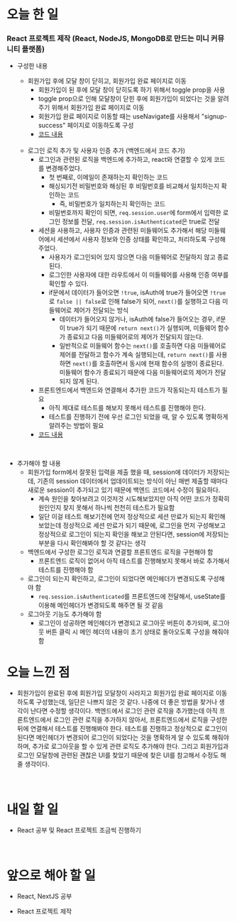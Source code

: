 # 오늘 한 일

### React 프로젝트 제작 (React, NodeJS, MongoDB로 만드는 미니 커뮤니티 플랫폼)

- 구성한 내용

  - 회원가입 후에 모달 창이 닫히고, 회원가입 완료 페이지로 이동
    - 회원가입이 된 후에 모달 창이 닫히도록 하기 위해서 toggle prop을 사용
    - toggle prop으로 인해 모달창이 닫힌 후에 회원가입이 되었다는 것을 알려주기 위해서 회원가입 완료 페이지로 이동
    - 회원가입 완료 페이지로 이동할 때는 useNavigate를 사용해서 "signup-success" 페이지로 이동하도록 구성
    - [코드 내용](https://github.com/jeongsangtae/mini-community-platform/commit/f6fbd1d02befb483940d25740e2f398f86a23606)

  <br />

  - 로그인 로직 추가 및 사용자 인증 추가 (백엔드에서 코드 추가)
    - 로그인과 관련된 로직을 백엔드에 추가하고, react와 연결할 수 있게 코드를 변경해주었다.
      - 첫 번째로, 이메일이 존재하는지 확인하는 코드
      - 해싱되기전 비밀번호와 해싱된 후 비밀번호를 비교해서 일치하는지 확인하는 코드
        - 즉, 비밀번호가 일치하는지 확인하는 코드
      - 비밀번호까지 확인이 되면, `req.session.user`에 form에서 입력한 로그인 정보를 전달, `req.session.isAuthenticated`은 true로 전달
    - 세션을 사용하고, 사용자 인증과 관련된 미들웨어도 추가해서 해당 미들웨어에서 세션에서 사용자 정보와 인증 상태를 확인하고, 처리하도록 구성해주었다.
      - 사용자가 로그인되어 있지 않으면 다음 미들웨어로 전달하지 않고 종료된다.
      - 로그인한 사용자에 대한 라우트에서 이 미들웨어를 사용해 인증 여부를 확인할 수 있다.
      - if문에서 데이터가 들어오면 `!true`, isAuth에 true가 들어오면 `!true`로 `false || false`로 인해 false가 되어, `next()`를 실행하고 다음 미들웨어로 제어가 전달되는 방식
        - 데이터가 들어오지 않거나, isAuth에 false가 들어오는 경우, if문이 true가 되기 때문에 `return next()`가 실행되며, 미들웨어 함수가 종료되고 다음 미들웨어로의 제어가 전달되지 않는다.
        - 일반적으로 미들웨어 함수는 `next()`를 호출하면 다음 미들웨어로 제어를 전달하고 함수가 계속 실행되는데, `return next()`를 사용하면 `next()`를 호출하면서 동시에 현재 함수의 실행이 종료된다. 미들웨어 함수가 종료되기 때문에 다음 미들웨어로의 제어가 전달되지 않게 된다.
    - 프론트엔드에서 백엔드와 연결해서 추가한 코드가 작동되는지 테스트가 필요
      - 아직 제대로 테스트를 해보지 못해서 테스트를 진행해야 한다.
      - 테스트를 진행하기 전에 우선 로그인 되었을 때, 알 수 있도록 명확하게 알려주는 방법이 필요
    - [코드 내용](https://github.com/jeongsangtae/mini-community-platform/commit/41991e3c42d1657ea01f34999becf8586009dbf5)

<br />

- 추가해야 할 내용
  - 회원가입 form에서 잘못된 입력을 제출 했을 때, session에 데이터가 저장되는데, 기존의 session 데이터에서 업데이트되는 방식이 아닌 매번 제출할 때마다 새로운 session이 추가되고 있기 때문에 백엔드 코드에서 수정이 필요하다.
    - 계속 원인을 찾아보려고 이것저것 시도해보았지만 아직 어떤 코드가 정확히 원인인지 찾지 못해서 하나씩 천천히 테스트가 필요함
    - 일단 이걸 테스트 해보기전에 먼저 정상적으로 세션 만료가 되는지 확인해보았는데 정상적으로 세션 만료가 되기 때문에, 로그인을 먼저 구성해보고 정상적으로 로그인이 되는지 확인을 해보고 안된다면, session에 저장되는 부분을 다시 확인해봐야 할 것 같다는 생각
  - 백엔드에서 구성한 로그인 로직과 연결할 프론트엔드 로직을 구현해야 함
    - 프론트엔드 로직이 없어서 아직 테스트를 진행해보지 못해서 바로 추가해서 테스트를 진행해야 함
  - 로그인이 되는지 확인하고, 로그인이 되었다면 메인헤더가 변경되도록 구성해야 함
    - `req.session.isAuthenticated`를 프론트엔드에 전달해서, useState를 이용해 메인헤더가 변경되도록 해주면 될 것 같음
  - 로그아웃 기능도 추가해야 함
    - 로그인이 성공하면 메인헤더가 변경되고 로그아웃 버튼이 추가되며, 로그아웃 버튼 클릭 시 메인 헤더의 내용이 초기 상태로 돌아오도록 구성을 해줘야 함

# 오늘 느낀 점

- 회원가입이 완료된 후에 회원가입 모달창이 사라지고 회원가입 완료 페이지로 이동하도록 구성했는데, 일단은 나쁘지 않은 것 같다. 나중에 더 좋은 방법을 찾거나 생각이 난다면 수정할 생각이다. 백엔드에서 로그인 관련 로직을 추가했는데 아직 프론트엔드에서 로그인 관련 로직을 추가하지 않아서, 프론트엔드에서 로직을 구성한 뒤에 연결해서 테스트를 진행해봐야 한다. 테스트를 진행하고 정상적으로 로그인이 된다면 메인헤더가 변경되어 로그인이 되었다는 것을 명확하게 알 수 있도록 해줘야 하며, 추가로 로그아웃을 할 수 있게 관련 로직도 추가해야 한다. 그리고 회원가입과 로그인 모달창에 관련된 괜찮은 UI를 찾았기 때문에 찾은 UI를 참고해서 수정도 해줄 생각이다.

<br />

# 내일 할 일

- React 공부 및 React 프로젝트 조금씩 진행하기

<br />

# 앞으로 해야 할 일

- React, NextJS 공부

- React 프로젝트 제작
